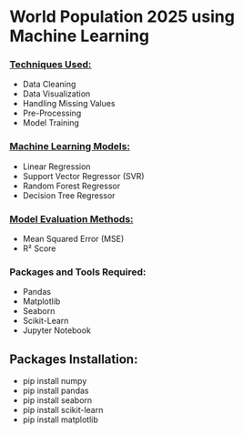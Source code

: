 <b><h1>World Population 2025 using Machine Learning</h1></b>

<u><h3>Techniques Used:</h3></u>
<ul>
  <li>Data Cleaning</li>
  <li>Data Visualization</li>
  <li>Handling Missing Values</li>
  <li>Pre-Processing</li>
  <li>Model Training</li>
</ul>

<u><h3>Machine Learning Models:</h3></u>
<ul>
  <li>Linear Regression</li>
  <li>Support Vector Regressor (SVR)</li>
  <li>Random Forest Regressor</li>
  <li>Decision Tree Regressor</li>
</ul>

<u><h3>Model Evaluation Methods:</h3></u>
<ul>
  <li>Mean Squared Error (MSE)</li>
  <li>R² Score</li>
</ul>

<b><h3>Packages and Tools Required:</h3></b>
<ul>
  <li>Pandas</li>
  <li>Matplotlib</li>
  <li>Seaborn</li>
  <li>Scikit-Learn</li>
  <li>Jupyter Notebook</li>
</ul>

<b><h2>Packages Installation:</h2></b>
<ul>
  <li>pip install numpy</li>
  <li>pip install pandas</li>
  <li>pip install seaborn</li>
  <li>pip install scikit-learn</li>
  <li>pip install matplotlib</li>
</ul>
